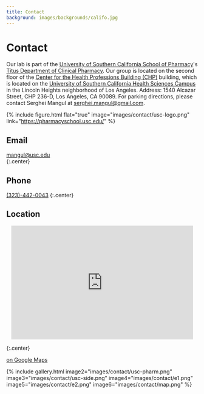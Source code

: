 ```yaml
---
title: Contact
background: images/backgrounds/califo.jpg
---
```


# <i class="fas fa-envelope"></i>Contact

Our lab is part of the [University of Southern California School of Pharmacy](https://pharmacyschool.usc.edu/)'s [Titus Department of Clinical Pharmacy](https://pharmacyschool.usc.edu/about/facts/departments/).
Our group is located on the second floor of the [Center for the Health Professions Building (CHP)](https://calendar.usc.edu/center_for_the_health_professions_building_chp#.X9EwxmQzaTd) building, which is located on the [University of Southern California Health Sciences Campus](https://visit.usc.edu/maps-directions/health-sciences-campus/) in the Lincoln Heights neighborhood of Los Angeles. Address: 1540 Alcazar Street, CHP 236-D, Los Angeles, CA 90089. For parking directions, please contact Serghei Mangul at serghei.mangul@gmail.com.

{%
  include figure.html
  flat="true"
  image="images/contact/usc-logo.png"
  link="https://pharmacyschool.usc.edu/"
%}

## <i class="fas fa-envelope fa-sm"></i>Email

[mangul@usc.edu](mailto:mangul@usc.edu)  
{:.center}

## <i class="fas fa-phone fa-sm"></i>Phone

[(323)-442-0043](tel:+1-323-442-0043)
{:.center}

## <i class="fas fa-map-marked fa-sm"></i>Location

<div align="center"> 
  <iframe src="https://www.google.com/maps/embed?pb=!1m18!1m12!1m3!1d3068.497471886399!2d-118.20827562471472!3d34.06444241708672!2m3!1f0!2f0!3f0!3m2!1i1024!2i768!4f13.1!3m3!1m2!1s0x80c2c5d89c31f391%3A0xfee7da2c5f603354!2s1450%20Alcazar%20St%2C%20Los%20Angeles%2C%20CA%2090033%2C%20USA!5e1!3m2!1sen!2s!4v1705811725136!5m2!1sen!2s" 
  width="95%" 
  height="300" 
  style="border:0;" 
  allowfullscreen="" 
  loading="lazy" 
  referrerpolicy="no-referrer-when-downgrade">
  </iframe> 
 </div>

{:.center}

[<i class="fas fa-external-link-alt"></i> on Google Maps](https://www.google.com/maps/place/1450+Alcazar+St,+Los+Angeles,+CA+90033,+USA/@34.0636529,-118.2075676,618m/data=!3m2!1e3!4b1!4m5!3m4!1s0x80c2c5d8964049df:0x58106fb02b5f89b6!8m2!3d34.0636485!4d-118.2053789)


{%
  include gallery.html
  image2="images/contact/usc-pharm.png"
  image3="images/contact/usc-side.png"
  image4="images/contact/e1.png"
  image5="images/contact/e2.png"
  image6="images/contact/map.png"
%}
